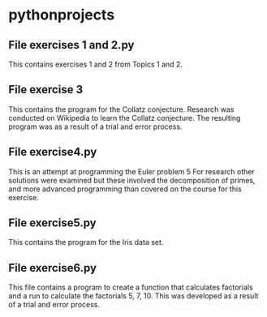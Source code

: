 # pythonprojects

## File exercises 1 and 2.py
This contains exercises 1 and 2 from Topics 1 and 2.

## File exercise 3
This contains the program for the Collatz conjecture.
Research was conducted on Wikipedia to learn the Collatz conjecture. The resulting program was as a result of a trial and error process.

## File exercise4.py
This is an attempt at programming the Euler problem 5
For research other solutions were examined but these involved the decomposition of primes, and more advanced programming than covered on the course for this exercise.

## File exercise5.py
This contains the program for the Iris data set.

## File exercise6.py
This file contains a program to create a function that calculates factorials and a run to calculate the factorials 5, 7, 10.
This was developed as a result of a trial and error process.
